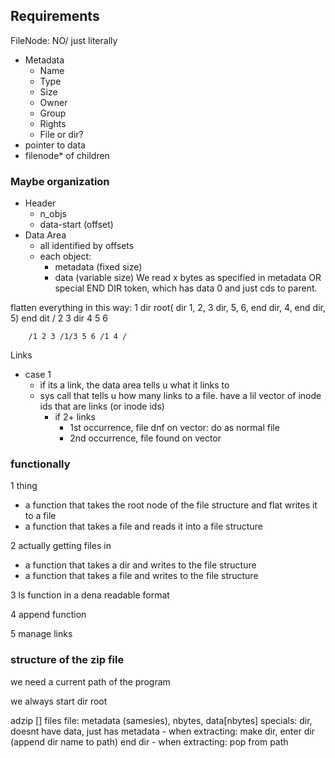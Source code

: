 ## Requirements

FileNode: NO/ just literally 
- Metadata
    - Name
    - Type
    - Size
    - Owner
    - Group
    - Rights
    - File or dir?
- pointer to data
- filenode* of children

### Maybe organization
- Header
    - n_objs
    - data-start (offset)
- Data Area
    - all identified by offsets
    - each object:
        - metadata (fixed size)
        - data (variable size)
        We read x bytes as specified in metadata
    OR special END DIR token, which has data 0 and just cds to parent.

flatten everything in this way:
    1   dir root( dir 1, 2, 3 dir, 5, 6, end dir,  4, end dir, 5) end dit
    /
    2 3 dir  4 
        5 6

        /1 2 3 /1/3 5 6 /1 4 /

Links
- case 1 
    - if its a link, the data area tells u what it links to
    - sys call that tells u how many links to a file. have a lil vector of inode ids that are links (or inode ids)
        - if 2+ links
            - 1st occurrence, file dnf on vector: do as normal file
            - 2nd occurrence, file found on vector 

### functionally

1 thing
- a function that takes the root node of the file structure and flat writes it to a file
- a function that takes a file and reads it into a file structure

2 actually getting files in
- a function that takes a dir and writes to the file structure
- a function that takes a file and writes to the file structure

3 ls function in a dena readable format

4 append function

5 manage links

### structure of the zip file
we need a current path of the program

we always start dir root

adzip [] files
file: metadata (samesies), nbytes, data[nbytes]
specials: dir, doesnt have data, just has metadata - when extracting: make dir, enter dir (append dir name to path)
        end dir - when extracting: pop from path
